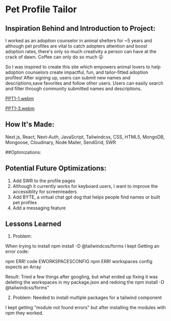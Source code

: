 # Pet Profile Tailor

## Inspiration Behind and Introduction to Project:

I worked as an adoption counselor in animal shelters for ~5 years and although pet profiles are vital to catch adopters attention and boost adoption rates, there's only so much creativity a person can have at the crack of dawn. Coffee can only do so much 😛 

So I was inspired to create this site which empowers animal lovers to help adoption counselors create impactful, fun, and tailor-fitted adoption profiles! After signing up, users can submit new names and descriptions,save favorites and follow other users. Users can easily search and filter through community submitted names and descriptions.

[PPT1-1.webm](https://user-images.githubusercontent.com/101692334/233764485-49bfb68f-8504-4c31-855e-a74ba5a19b25.webm)

[PPT1-3.webm](https://user-images.githubusercontent.com/101692334/233764888-1dd7e3b2-1208-481c-9de1-8d591e312373.webm)

## How It's Made:

Next.js, React, Next-Auth, JavaScript, Tailwindcss, CSS, HTML5, MongoDB, Mongoose, Cloudinary, Node Mailer, SendGrid, SWR

##Optimizations:

## Potential Future Optimizations:

1. Add SWR to the profile pages
2. Although it currently works for keyboard users, I want to improve the accessiblity for screenreaders
3. Add BYTE, a virtual chat gpt dog that helps people find names or built pet profiles
4. Add a messaging feature

## Lessons Learned

1. Problem:

When trying to install npm install -D @tailwindcss/forms I kept Getting an error code:

npm ERR! code EWORKSPACESCONFIG npm ERR! workspaces config expects an Array

Result: Tried a few things after googling, but what ended up fixing it was deleting the workspaces in my package.json and redoing the npm install -D @tailwindcss/forms"

2. Problem: Needed to install multiple packages for a tailwind component

I kept getting "module not found errors" but after installing the modules with npm they worked.

